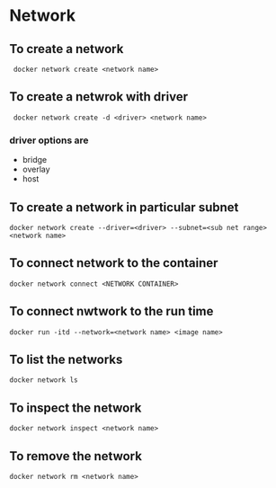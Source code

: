 # Network 

## To create a network 
```
 docker network create <network name>
```

## To create a netwrok with driver 
```
 docker network create -d <driver> <network name>
```
### driver options are 
- bridge
- overlay
- host

## To create a network in particular subnet
```
docker network create --driver=<driver> --subnet=<sub net range> <network name>
```

## To connect network to the container 
```
docker network connect <NETWORK CONTAINER>
```

## To connect nwtwork to the run time
```
docker run -itd --network=<network name> <image name>
```

## To list the networks 
```
docker network ls
```

## To inspect the network
```
docker network inspect <network name>
```

## To remove the network 
```
docker network rm <network name>
```
